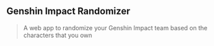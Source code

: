 ## Genshin Impact Randomizer

> A web app to randomize your Genshin Impact team based on the characters that you own
